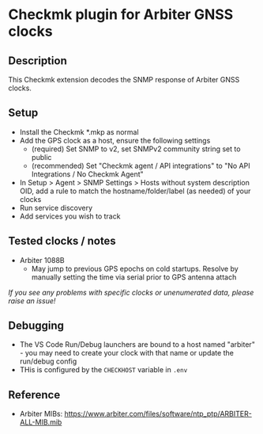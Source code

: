 # Checkmk plugin for Arbiter GNSS clocks

## Description

This Checkmk extension decodes the SNMP response of Arbiter GNSS clocks.

## Setup
- Install the Checkmk *.mkp as normal
- Add the GPS clock as a host, ensure the following settings
    - (required) Set SNMP to v2, set SNMPv2 community string set to public
    - (recommended) Set "Checkmk agent / API integrations" to "No API Integrations / No Checkmk Agent"
- In Setup > Agent > SNMP Settings > Hosts without system description OID, add a rule to match the hostname/folder/label (as needed) of your clocks
- Run service discovery
- Add services you wish to track

## Tested clocks / notes
- Arbiter 1088B
    - May jump to previous GPS epochs on cold startups.  Resolve by manually setting the time via serial prior to GPS antenna attach

_If you see any problems with specific clocks or unenumerated data, please raise an issue!_

## Debugging
- The VS Code Run/Debug launchers are bound to a host named "arbiter" - you may need to create your clock with that name or update the run/debug config
- THis is configured by the `CHECKHOST` variable in `.env`

## Reference
- Arbiter MIBs: https://www.arbiter.com/files/software/ntp_ptp/ARBITER-ALL-MIB.mib
